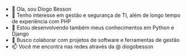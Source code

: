 - 👋 Ola, sou Diogo Besson
- 👀 Tenho interesse em gestão e segurança de TI, além de longo tempo de experiência com PHP
- 🌱 Estou desenvolvendo também meus conhecimentos em Python e Django
- 💞️ Busco colaborar com projetos de software e ferramentas de gestão
- 📫 Você me encontra nas redes através da @ diogobesson

<!---
diogocamarasbc/diogocamarasbc is a ✨ special ✨ repository because its `README.md` (this file) appears on your GitHub profile.
You can click the Preview link to take a look at your changes.
--->
